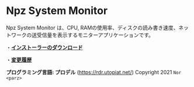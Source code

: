 # Npz System Monitor
Npz System Monitor は、CPU, RAMの使用率、ディスクの読み書き速度、ネットワークの送受信量を表示するモニターアプリケーションです。

・[**インストーラーのダウンロード**](https://github.com/Milkeyyy/npz-system-monitor/raw/main/Package/0_Installer/NpzSystemMonitor-OnlineInstaller.exe "インストーラーのダウンロード")

・[**変更履歴**](https://raw.githubusercontent.com/Milkeyyy/npz-system-monitor/main/Changelog.txt "変更履歴を表示")

**プログラミング言語: プロデル** (https://rdr.utopiat.net/)
Copyright 2021 `Nor <parz>`
